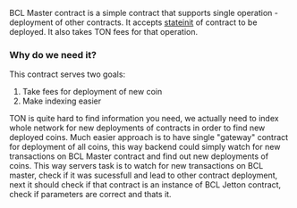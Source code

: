 BCL Master contract is a simple contract that supports single operation - deployment of other contracts.
It accepts [stateinit](https://docs.ton.org/develop/data-formats/msg-tlb#stateinit-tl-b) of contract to be deployed.
It also takes TON fees for that operation. 

### Why do we need it? 

This contract serves two goals: 
1. Take fees for deployment of new coin
2. Make indexing easier

TON is quite hard to find information you need, we actually need to index whole network for new deployments of contracts in order to find new deployed coins.
Much easier approach is to have single "gateway" contract for deployment of all coins, this way backend could simply watch for new transactions on BCL Master contract and find out new deployments of coins.
This way servers task is to watch for new transactions on BCL master, check if it was sucessfull and lead to other contract deployment, next it should check if that contract is an instance of BCL Jetton contract, check if parameters are correct and thats it.
 